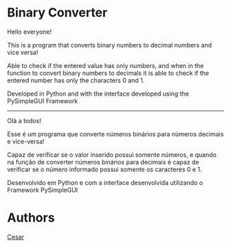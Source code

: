 # Binary Converter

Hello everyone!

This is a program that converts binary numbers to decimal numbers and vice versa!

Able to check if the entered value has only numbers, and when in the function to convert binary numbers to decimals it is able to check if the entered number has only the characters 0 and 1.

Developed in Python and with the interface developed using the PySimpleGUI Framework

-----

Olá a todos!

Esse é um programa que converte números binários para números decimais e vice-versa!

Capaz de verificar se o valor inserido possui somente números, e quando na função de converter números binários para decimais é capaz de verificar se o número informado possui somente os caracteres 0 e 1.

Desenvolvido em Python e com a interface desenvolvida utilizando o Framework PySimpleGUI

# Authors
[Cesar](https://github.com/cesarcoppolasantos)

